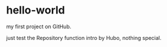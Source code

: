 # hello-world

my first project on GitHub.

just test the Repository function intro by Hubo, nothing special.
